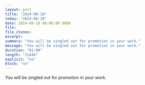 ```yaml
---
layout: post
title: "2024-08-18"
today: "2024-08-18"
date: 2024-08-18 00:00:00 0000
file:
file_itunes:
excerpt:
summary: "You will be singled out for promotion in your work."
message: "You will be singled out for promotion in your work."
duration: "01:00"
length: "11444"
explicit: "no"
block: "no"
---
```

You will be singled out for promotion in your work.

